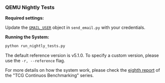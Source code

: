 ### QEMU Nightly Tests

**Required settings:**

Update the [`GMAIL_USER`](https://github.com/ahmedkrmn/TCG-Continuous-Benchmarking/blob/242613d274ba96648f0f286367ca714166ba3a54/tools/qemu_nightly_tests/scripts/send_email.py#L31) object in `send_email.py` with your credentials.

**Running the System:**

```bash
python run_nightly_tests.py
```

The default reference version is v5.1.0. To specify a custom version, please use the `-r, --reference` flag.

For more details on how the system work, please check the [eighth report](https://ahmedkrmn.github.io/TCG-Continuous-Benchmarking/QEMU-Nightly-Performance-Tests/) of the "TCG Continuos Benchmarking" series.
